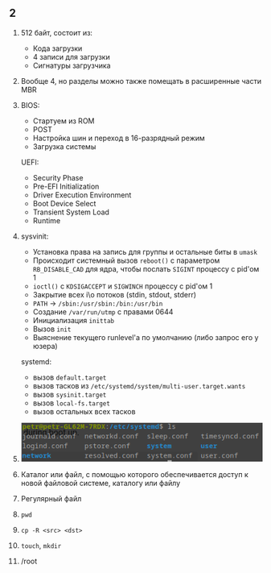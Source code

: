 ## 2

1. 512 байт, состоит из:
    * Кода загрузки
    * 4 записи для загрузки
    * Сигнатуры загрузчика

2. Вообще 4, но разделы можно также помещать в расширенные части MBR
3.  BIOS:
	- Стартуем из ROM
	- POST
	- Настройка шин и переход в 16-разрядный режим
	- Загрузка системы

	UEFI:
	- Security Phase
	- Pre-EFI Initialization
	- Driver Execution Environment
	- Boot Device Select
	- Transient System Load
	- Runtime

4. sysvinit: 
    - Установка права на запись для группы и остальные биты в `umask`
    - Происходит системный вызов `reboot()` с параметром `RB_DISABLE_CAD` для ядра, чтобы послать 
    `SIGINT` процессу с pid'ом 1
    - `ioctl()` с `KDSIGACCEPT` и `SIGWINCH` процессу с pid'ом 1
    - Закрытие всех i\o потоков (stdin, stdout, stderr)
    - `PATH` ->  `/sbin:/usr/sbin:/bin:/usr/bin`
    - Создание `/var/run/utmp` с правами 0644
    - Инициализация `inittab`
    - Вызов `init` 
    - Выяснение текущего runlevel'a по умолчанию (либо запрос его у юзера)
    
    systemd: 
    - вызов `default.target`
    - вызов тасков из `/etc/systemd/system/multi-user.target.wants`
    - вызов `sysinit.target`
    - вызов `local-fs.target`
    - вызов остальных всех тасков
    
5. ![Скрин системы](sysd.png?raw=true)
6. Каталог или файл, с помощью которого обеспечивается доступ к новой файловой системе, каталогу или файлу
7. Регулярный файл
8. `pwd`
9. `cp -R <src> <dst>`
10. `touch`, `mkdir`
11. /root
